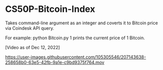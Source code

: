 # CS50P-Bitcoin-Index
Takes command-line argument as an integer and coverts it to Bitcoin price via Coindesk API query. 

For example: python Bitcoin.py 1 prints the current price of 1 Bitcoin.

[Video as of Dec 12, 2022]

https://user-images.githubusercontent.com/105305546/207143638-258658b0-63e5-42fb-9a1e-c9bd9375f764.mov

